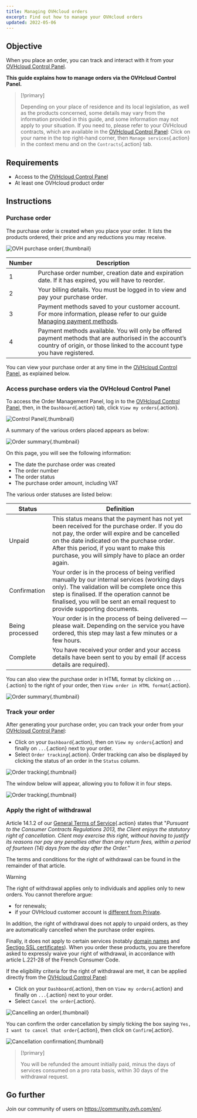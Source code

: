 ```yaml
---
title: Managing OVHcloud orders
excerpt: Find out how to manage your OVHcloud orders
updated: 2022-05-06
---
```


## Objective

When you place an order, you can track and interact with it from your [OVHcloud Control Panel](/links/manager).

**This guide explains how to manage orders via the OVHcloud Control Panel.**

> [!primary]
>
> Depending on your place of residence and its local legislation, as well as the products concerned, some details may vary from the information provided in this guide, and some information may not apply to your situation. If you need to, please refer to your OVHcloud contracts, which are available in the [OVHcloud Control Panel](/links/manager): Click on your name in the top right-hand corner, then `Manage services`{.action} in the context menu and on the `Contracts`{.action} tab.
>

## Requirements

- Access to the [OVHcloud Control Panel](/links/manager)
- At least one OVHcloud product order

## Instructions

### Purchase order

The purchase order is created when you place your order. It lists the products ordered, their price and any reductions you may receive.

![OVH purchase order](images/order01.png){.thumbnail}

|Number|Description|
|---|---|
|1|Purchase order number, creation date and expiration date. If it has expired, you will have to reorder.|
|2|Your billing details. You must be logged in to view and pay your purchase order.|
|3|Payment methods saved to your customer account. For more information, please refer to our guide [Managing payment methods](/pages/account_and_service_management/managing_billing_payments_and_services/manage-payment-methods).|
|4|Payment methods available. You will only be offered payment methods that are authorised in the account’s country of origin, or those linked to the account type you have registered.|

You can view your purchase order at any time in the [OVHcloud Control Panel](/links/manager), as explained below.

### Access purchase orders via the OVHcloud Control Panel

To access the Order Management Panel, log in to the [OVHcloud Control Panel](/links/manager), then, in the `Dashboard`{.action} tab, click `View my orders`{.action}.

![Control Panel](images/huborders.png){.thumbnail}

A summary of the various orders placed appears as below:

![Order summary](images/order03.png){.thumbnail}

On this page, you will see the following information:

- The date the purchase order was created
- The order number
- The order status
- The purchase order amount, including VAT

The various order statuses are listed below:

|Status|Definition|
|---|---|
|Unpaid|This status means that the payment has not yet been received for the purchase order. If you do not pay, the order will expire and be cancelled on the date indicated on the purchase order. After this period, if you want to make this purchase, you will simply have to place an order again.|
|Confirmation|Your order is in the process of being verified manually by our internal services (working days only). The validation will be complete once this step is finalised. If the operation cannot be finalised, you will be sent an email request to provide supporting documents.|
|Being processed|Your order is in the process of being delivered — please wait. Depending on the service you have ordered, this step may last a few minutes or a few hours.|
|Complete|You have received your order and your access details have been sent to you by email (if access details are required).|

You can also view the purchase order in HTML format by clicking on `...`{.action} to the right of your order, then `View order in HTML format`{.action}.

![Order summary](images/order04.png){.thumbnail}

### Track your order

After generating your purchase order, you can track your order from your [OVHcloud Control Panel](/links/manager):

- Click on your `Dashboard`{.action}, then on `View my orders`{.action} and finally on `...`{.action} next to your order.
- Select `Order tracking`{.action}. Order tracking can also be displayed by clicking the status of an order in the `Status` column.

![Order tracking](images/order05b.png){.thumbnail}

The window below will appear, allowing you to follow it in four steps.

![Order tracking](images/order06.png){.thumbnail}

### Apply the right of withdrawal

Article 14.1.2 of our [General Terms of Service](https://contract.eu.ovhapis.com/1.0/pdf/contrat_genServices-gb.pdf){.action} states that "*Pursuant to the Consumer Contracts Regulations 2013, the Client enjoys the statutory right of cancellation. Client may exercise this right, without having to justify its reasons nor pay any penalties other than any return fees, within a period of fourteen (14) days from the day after the Order.*"

The terms and conditions for the right of withdrawal can be found in the remainder of that article.

> [!warning]
>
> The right of withdrawal applies only to individuals and applies only to new orders. You cannot therefore argue:
>
> - for renewals;
> - if your OVHcloud customer account is [different from Private](/pages/account_and_service_management/account_information/all_about_username#changing-the-account-type).
>
> In addition, the right of withdrawal does not apply to unpaid orders, as they are automatically cancelled when the purchase order expires.
>
> Finally, it does not apply to certain services (notably [domain names](https://www.ovhcloud.com/en-ie/domains/) and [Sectigo SSL certificates](https://www.ovhcloud.com/en-ie/web-hosting/options/ssl/)). When you order these products, you are therefore asked to expressly waive your right of withdrawal, in accordance with article L.221-28 of the French Consumer Code.
>

If the eligibility criteria for the right of withdrawal are met, it can be applied directly from the [OVHcloud Control Panel](/links/manager):

- Click on your `Dashboard`{.action}, then on `View my orders`{.action} and finally on `...`{.action} next to your order.
- Select `Cancel the order`{.action}.

![Cancelling an order](images/cancelorder1.png){.thumbnail}

You can confirm the order cancellation by simply ticking the box saying `Yes, I want to cancel that order`{.action}, then click on `Confirm`{.action}.

![Cancellation confirmation](images/cancelorder2.png){.thumbnail}

> [!primary]
>
> You will be refunded the amount initially paid, minus the days of services consumed on a pro rata basis, within 30 days of the withdrawal request.
>

## Go further

Join our community of users on <https://community.ovh.com/en/>.
